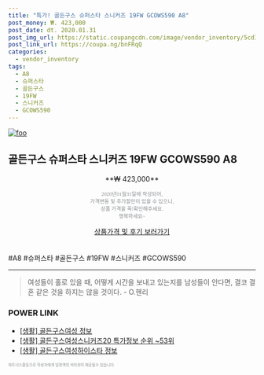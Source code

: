 ```yaml
--- 
title: "특가! 골든구스 슈퍼스타 스니커즈 19FW GCOWS590 A8" 
post_money: ₩. 423,000 
post_date: dt. 2020.01.31 
post_img_url: https://static.coupangcdn.com/image/vendor_inventory/5cd1/2ebb497f82357808943a7e31cf236e28804046c891a719943e981a829345.jpg 
post_link_url: https://coupa.ng/bnFRqQ 
categories: 
  - vendor_inventory 
tags: 
  - A8 
  - 슈퍼스타 
  - 골든구스 
  - 19FW 
  - 스니커즈 
  - GCOWS590 
--- 
```

[![foo](https://static.coupangcdn.com/image/vendor_inventory/5cd1/2ebb497f82357808943a7e31cf236e28804046c891a719943e981a829345.jpg)](https://coupa.ng/bnFRqQ) 

## 골든구스 슈퍼스타 스니커즈 19FW GCOWS590 A8 
<p style="text-align: center;">**₩ 423,000**</p> 
<p style="text-align: center;"><span style="color: #898c8f; font-family: Georgia,Times,serif; font-size: 0.75em;">2020년01월31일에 작성되어, <br>가격변동 및 추가할인이 있을 수 있으니,<br> 상품 가격을 꼭!확인해주세요.<br>행복하세요~</span> 
</p>	 
<div markdown="0" style="text-align: center;"><a href="https://coupa.ng/bnFRqQ" class="btn btn--success">상품가격 및 후기 보러가기</a></div> 
<br><br> 
  #A8 #슈퍼스타 #골든구스 #19FW #스니커즈 #GCOWS590 
<hr> 

> 여성들이 홀로 있을 때, 어떻게 시간을 보내고 있는지를 남성들이 안다면, 결코 결혼 같은 것을 하지는 않을 것이다. - O.헨리 


### POWER LINK

* <a href="https://blog.naver.com/santokki14/221767959191" target="_blank"> [생활] 골든구스여성 정보 </a>
* <a href="https://blog.naver.com/sakai111/221778456680" target="_blank"> [생활] 골든구스여성스니커즈20 특가정보 순위 ~53위</a>
* <a href="https://blog.naver.com/sakai111/221765304669" target="_blank"> [생활] 골든구스여성하이스타 정보 </a>

<span style="color: #898c8f; font-family: Georgia,Times,serif; font-size: 0.55em;">파트너스활동으로 작성자에게 일정액의 커미션이 제공될수 있습니다.</span> 
